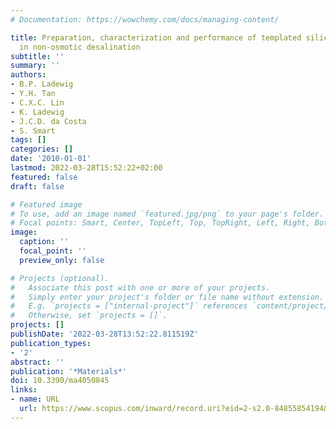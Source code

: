 ```yaml
---
# Documentation: https://wowchemy.com/docs/managing-content/

title: Preparation, characterization and performance of templated silica membranes
  in non-osmotic desalination
subtitle: ''
summary: ''
authors:
- B.P. Ladewig
- Y.H. Tan
- C.X.C. Lin
- K. Ladewig
- J.C.D. da Costa
- S. Smart
tags: []
categories: []
date: '2010-01-01'
lastmod: 2022-03-28T15:52:22+02:00
featured: false
draft: false

# Featured image
# To use, add an image named `featured.jpg/png` to your page's folder.
# Focal points: Smart, Center, TopLeft, Top, TopRight, Left, Right, BottomLeft, Bottom, BottomRight.
image:
  caption: ''
  focal_point: ''
  preview_only: false

# Projects (optional).
#   Associate this post with one or more of your projects.
#   Simply enter your project's folder or file name without extension.
#   E.g. `projects = ["internal-project"]` references `content/project/deep-learning/index.md`.
#   Otherwise, set `projects = []`.
projects: []
publishDate: '2022-03-28T13:52:22.811519Z'
publication_types:
- '2'
abstract: ''
publication: '*Materials*'
doi: 10.3390/ma4050845
links:
- name: URL
  url: https://www.scopus.com/inward/record.uri?eid=2-s2.0-84855854194&doi=10.3390%2fma4050845&partnerID=40&md5=338809c8723a6c17fddf26f9ad8bb659
---
```

